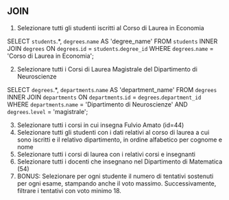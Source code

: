 ## JOIN

1. Selezionare tutti gli studenti iscritti al Corso di Laurea in Economia

SELECT `students`.*, `degrees`.`name` AS 'degree_name' 
FROM `students` 
INNER JOIN `degrees` 
ON `degrees`.`id` = `students`.`degree_id` 
WHERE `degrees`.`name` = 'Corso di Laurea in Economia'; 


2. Selezionare tutti i Corsi di Laurea Magistrale del Dipartimento di
Neuroscienze

SELECT `degrees`.*, `departments`.`name` AS 'department_name' 
FROM `degrees` 
INNER JOIN `departments` 
ON `departments`.`id` = `degrees`.`department_id` 
WHERE `departments`.`name` = 'Dipartimento di Neuroscienze' AND `degrees`.`level` = 'magistrale'; 


3. Selezionare tutti i corsi in cui insegna Fulvio Amato (id=44)
4. Selezionare tutti gli studenti con i dati relativi al corso di laurea a cui
sono iscritti e il relativo dipartimento, in ordine alfabetico per cognome e
nome
5. Selezionare tutti i corsi di laurea con i relativi corsi e insegnanti
6. Selezionare tutti i docenti che insegnano nel Dipartimento di
Matematica (54)
7. BONUS: Selezionare per ogni studente il numero di tentativi sostenuti
per ogni esame, stampando anche il voto massimo. Successivamente,
filtrare i tentativi con voto minimo 18.